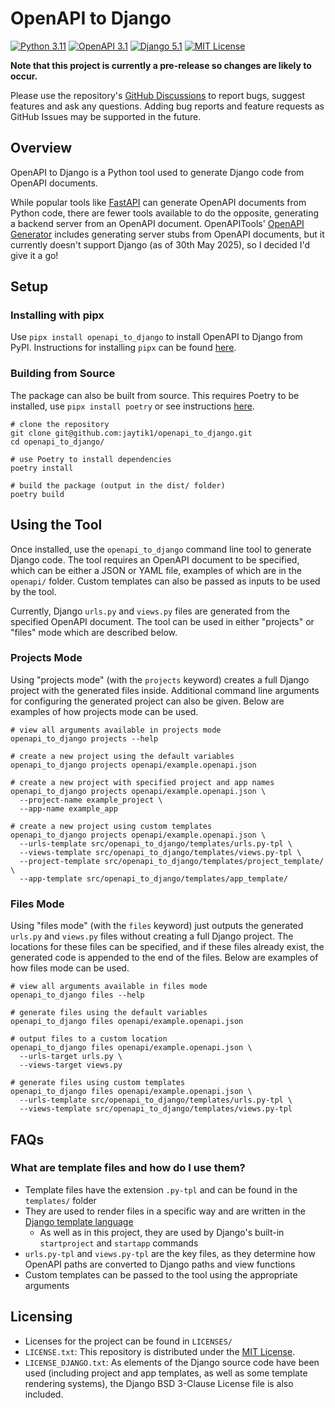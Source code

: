 # OpenAPI to Django

[![Python 3.11](https://img.shields.io/badge/Python-3.11-3c78a9)](https://www.python.org/downloads/release/python-31112/) [![OpenAPI 3.1](https://img.shields.io/badge/OpenAPI-3.1-85ea2d)](https://spec.openapis.org/oas/v3.1.1.html) [![Django 5.1](https://img.shields.io/badge/Django-5.1-0c4b33)](https://docs.djangoproject.com/en/5.1/releases/5.1.10/) [![MIT License](https://img.shields.io/badge/License-MIT-orange)](https://opensource.org/license/mit)

**Note that this project is currently a pre-release so changes are likely to occur.**

Please use the repository's [GitHub Discussions](https://github.com/jaytik1/openapi_to_django/discussions) to report bugs, suggest features and ask any questions. Adding bug reports and feature requests as GitHub Issues may be supported in the future.

## Overview

OpenAPI to Django is a Python tool used to generate Django code from OpenAPI documents.

While popular tools like [FastAPI](https://github.com/fastapi/fastapi) can generate OpenAPI documents from Python code, there are fewer tools available to do the opposite, generating a backend server from an OpenAPI document. OpenAPITools' [OpenAPI Generator](https://github.com/OpenAPITools/openapi-generator) includes generating server stubs from OpenAPI documents, but it currently doesn't support Django (as of 30th May 2025), so I decided I'd give it a go!

## Setup

### Installing with pipx

Use `pipx install openapi_to_django` to install OpenAPI to Django from PyPI. Instructions for installing `pipx` can be found [here](https://packaging.python.org/en/latest/guides/installing-stand-alone-command-line-tools/).

### Building from Source

The package can also be built from source. This requires Poetry to be installed, use `pipx install poetry` or see instructions [here](https://python-poetry.org/docs/#installation).

```shell
# clone the repository
git clone git@github.com:jaytik1/openapi_to_django.git
cd openapi_to_django/

# use Poetry to install dependencies
poetry install

# build the package (output in the dist/ folder)
poetry build
```

## Using the Tool

Once installed, use the `openapi_to_django` command line tool to generate Django code. The tool requires an OpenAPI document to be specified, which can be either a JSON or YAML file, examples of which are in the `openapi/` folder. Custom templates can also be passed as inputs to be used by the tool.

Currently, Django `urls.py` and `views.py` files are generated from the specified OpenAPI document. The tool can be used in either "projects" or "files" mode which are described below.

### Projects Mode

Using "projects mode" (with the `projects` keyword) creates a full Django project with the generated files inside. Additional command line arguments for configuring the generated project can also be given. Below are examples of how projects mode can be used.

```shell
# view all arguments available in projects mode
openapi_to_django projects --help

# create a new project using the default variables
openapi_to_django projects openapi/example.openapi.json

# create a new project with specified project and app names
openapi_to_django projects openapi/example.openapi.json \
  --project-name example_project \
  --app-name example_app

# create a new project using custom templates
openapi_to_django projects openapi/example.openapi.json \
  --urls-template src/openapi_to_django/templates/urls.py-tpl \
  --views-template src/openapi_to_django/templates/views.py-tpl \
  --project-template src/openapi_to_django/templates/project_template/ \
  --app-template src/openapi_to_django/templates/app_template/
```

### Files Mode

Using "files mode" (with the `files` keyword) just outputs the generated `urls.py` and `views.py` files without creating a full Django project. The locations for these files can be specified, and if these files already exist, the generated code is appended to the end of the files. Below are examples of how files mode can be used.

```shell
# view all arguments available in files mode
openapi_to_django files --help

# generate files using the default variables
openapi_to_django files openapi/example.openapi.json

# output files to a custom location
openapi_to_django files openapi/example.openapi.json \
  --urls-target urls.py \
  --views-target views.py

# generate files using custom templates
openapi_to_django files openapi/example.openapi.json \
  --urls-template src/openapi_to_django/templates/urls.py-tpl \
  --views-template src/openapi_to_django/templates/views.py-tpl
```

## FAQs

### What are template files and how do I use them?

- Template files have the extension `.py-tpl` and can be found in the `templates/` folder
- They are used to render files in a specific way and are written in the [Django template language](https://docs.djangoproject.com/en/5.1/ref/templates/language/)
  - As well as in this project, they are used by Django's built-in `startproject` and `startapp` commands
- `urls.py-tpl` and `views.py-tpl` are the key files, as they determine how OpenAPI paths are converted to Django paths and view functions
- Custom templates can be passed to the tool using the appropriate arguments

## Licensing

- Licenses for the project can be found in `LICENSES/`
- `LICENSE.txt`: This repository is distributed under the [MIT License](https://opensource.org/license/mit).
- `LICENSE_DJANGO.txt`: As elements of the Django source code have been used (including project and app templates, as well as some template rendering systems), the Django BSD 3-Clause License file is also included.
